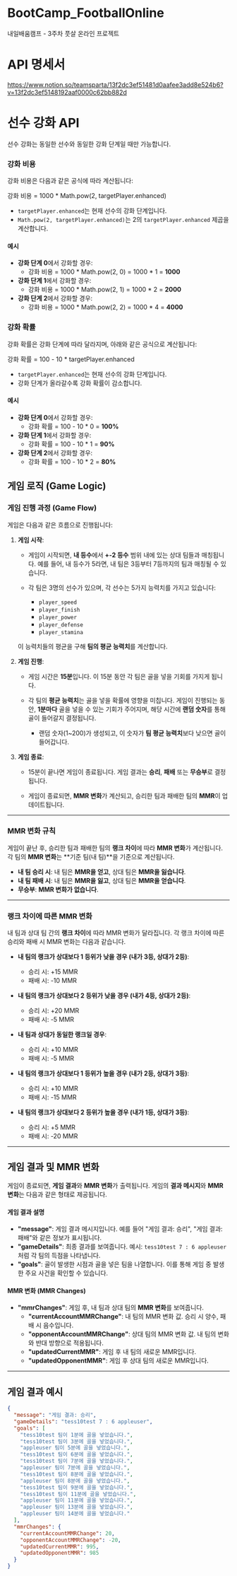 # BootCamp_FootballOnline
내일배움캠프 - 3주차 풋살 온라인 프로젝트


# API 명세서
https://www.notion.so/teamsparta/13f2dc3ef51481d0aafee3add8e524b6?v=13f2dc3ef5148192aaf0000c62bb882d

# 선수 강화 API

선수 강화는 동일한 선수와 동일한 강화 단계일 때만 가능합니다.

### 강화 비용
강화 비용은 다음과 같은 공식에 따라 계산됩니다:

강화 비용 = 1000 * Math.pow(2, targetPlayer.enhanced)


- `targetPlayer.enhanced`는 현재 선수의 강화 단계입니다.
- `Math.pow(2, targetPlayer.enhanced)`는 2의 `targetPlayer.enhanced` 제곱을 계산합니다.

#### 예시
- **강화 단계 0**에서 강화할 경우:
  - 강화 비용 = 1000 * Math.pow(2, 0) = 1000 * 1 = **1000**
- **강화 단계 1**에서 강화할 경우:
  - 강화 비용 = 1000 * Math.pow(2, 1) = 1000 * 2 = **2000**
- **강화 단계 2**에서 강화할 경우:
  - 강화 비용 = 1000 * Math.pow(2, 2) = 1000 * 4 = **4000**

### 강화 확률
강화 확률은 강화 단계에 따라 달라지며, 아래와 같은 공식으로 계산됩니다:

강화 확률 = 100 - 10 * targetPlayer.enhanced

- `targetPlayer.enhanced`는 현재 선수의 강화 단계입니다.
- 강화 단계가 올라갈수록 강화 확률이 감소합니다.

#### 예시
- **강화 단계 0**에서 강화할 경우:
  - 강화 확률 = 100 - 10 * 0 = **100%**
- **강화 단계 1**에서 강화할 경우:
  - 강화 확률 = 100 - 10 * 1 = **90%**
- **강화 단계 2**에서 강화할 경우:
  - 강화 확률 = 100 - 10 * 2 = **80%**


##  게임 로직 (Game Logic)

###  게임 진행 과정 (Game Flow)

게임은 다음과 같은 흐름으로 진행됩니다:

1. **게임 시작**:
   - 게임이 시작되면, **내 등수**에서 **+-2 등수** 범위 내에 있는 상대 팀들과 매칭됩니다. 예를 들어, 내 등수가 5라면, 내 팀은 3등부터 7등까지의 팀과 매칭될 수 있습니다.
   
   - 각 팀은 3명의 선수가 있으며, 각 선수는 5가지 능력치를 가지고 있습니다:
     - `player_speed`
     - `player_finish`
     - `player_power`
     - `player_defense`
     - `player_stamina`
   
   이 능력치들의 평균을 구해 **팀의 평균 능력치**를 계산합니다.

2. **게임 진행**:
   - 게임 시간은 **15분**입니다. 이 15분 동안 각 팀은 골을 넣을 기회를 가지게 됩니다.
   
   - 각 팀의 **평균 능력치**는 골을 넣을 확률에 영향을 미칩니다. 게임이 진행되는 동안, **1분마다** 골을 넣을 수 있는 기회가 주어지며, 해당 시간에 **랜덤 숫자**를 통해 골이 들어갈지 결정됩니다.
     - 랜덤 숫자(1~200)가 생성되고, 이 숫자가 **팀 평균 능력치**보다 낮으면 골이 들어갑니다.
   
3. **게임 종료**:
   - 15분이 끝나면 게임이 종료됩니다. 게임 결과는 **승리**, **패배** 또는 **무승부**로 결정됩니다.
   
   - 게임이 종료되면, **MMR 변화**가 계산되고, 승리한 팀과 패배한 팀의 **MMR**이 업데이트됩니다.

---

###  MMR 변화 규칙

게임이 끝난 후, 승리한 팀과 패배한 팀의 **랭크 차이**에 따라 **MMR 변화**가 계산됩니다. 각 팀의 **MMR 변화**는 **기준 팀(내 팀)**을 기준으로 계산됩니다.

- **내 팀 승리 시**: 내 팀은 **MMR을 얻고**, 상대 팀은 **MMR을 잃습니다**.
- **내 팀 패배 시**: 내 팀은 **MMR을 잃고**, 상대 팀은 **MMR을 얻습니다**.
- **무승부**: **MMR 변화가 없습니다**.

---

###  랭크 차이에 따른 MMR 변화

내 팀과 상대 팀 간의 **랭크 차이**에 따라 MMR 변화가 달라집니다. 각 랭크 차이에 따른 승리와 패배 시 MMR 변화는 다음과 같습니다.

- **내 팀의 랭크가 상대보다 1 등위가 낮을 경우 (내가 3등, 상대가 2등)**:
  - 승리 시: +15 MMR
  - 패배 시: -10 MMR

- **내 팀의 랭크가 상대보다 2 등위가 낮을 경우 (내가 4등, 상대가 2등)**:
  - 승리 시: +20 MMR
  - 패배 시: -5 MMR

- **내 팀과 상대가 동일한 랭크일 경우**:
  - 승리 시: +10 MMR
  - 패배 시: -5 MMR

- **내 팀의 랭크가 상대보다 1 등위가 높을 경우 (내가 2등, 상대가 3등)**:
  - 승리 시: +10 MMR
  - 패배 시: -15 MMR

- **내 팀의 랭크가 상대보다 2 등위가 높을 경우 (내가 1등, 상대가 3등)**:
  - 승리 시: +5 MMR
  - 패배 시: -20 MMR

---

##  게임 결과 및 MMR 변화

게임이 종료되면, **게임 결과**와 **MMR 변화**가 출력됩니다. 게임의 **결과 메시지**와 **MMR 변화**는 다음과 같은 형태로 제공됩니다.

####  게임 결과 설명

- **"message"**: 게임 결과 메시지입니다. 예를 들어 "게임 결과: 승리", "게임 결과: 패배"와 같은 정보가 표시됩니다.
- **"gameDetails"**: 최종 결과를 보여줍니다. 예시: `tess10test 7 : 6 appleuser`처럼 각 팀의 득점을 나타냅니다.
- **"goals"**: 골이 발생한 시점과 골을 넣은 팀을 나열합니다. 이를 통해 게임 중 발생한 주요 사건을 확인할 수 있습니다.

####  MMR 변화 (MMR Changes)

- **"mmrChanges"**: 게임 후, 내 팀과 상대 팀의 **MMR 변화**를 보여줍니다.
  - **"currentAccountMMRChange"**: 내 팀의 MMR 변화 값. 승리 시 양수, 패배 시 음수입니다.
  - **"opponentAccountMMRChange"**: 상대 팀의 MMR 변화 값. 내 팀의 변화와 반대 방향으로 적용됩니다.
  - **"updatedCurrentMMR"**: 게임 후 내 팀의 새로운 MMR입니다.
  - **"updatedOpponentMMR"**: 게임 후 상대 팀의 새로운 MMR입니다.

---

##  게임 결과 예시

```json
{
  "message": "게임 결과: 승리",
  "gameDetails": "tess10test 7 : 6 appleuser",
  "goals": [
    "tess10test 팀이 1분에 골을 넣었습니다.",
    "tess10test 팀이 3분에 골을 넣었습니다.",
    "appleuser 팀이 5분에 골을 넣었습니다.",
    "tess10test 팀이 6분에 골을 넣었습니다.",
    "tess10test 팀이 7분에 골을 넣었습니다.",
    "appleuser 팀이 7분에 골을 넣었습니다.",
    "tess10test 팀이 8분에 골을 넣었습니다.",
    "appleuser 팀이 8분에 골을 넣었습니다.",
    "tess10test 팀이 9분에 골을 넣었습니다.",
    "tess10test 팀이 11분에 골을 넣었습니다.",
    "appleuser 팀이 11분에 골을 넣었습니다.",
    "appleuser 팀이 13분에 골을 넣었습니다.",
    "appleuser 팀이 14분에 골을 넣었습니다."
  ],
  "mmrChanges": {
    "currentAccountMMRChange": 20,
    "opponentAccountMMRChange": -20,
    "updatedCurrentMMR": 995,
    "updatedOpponentMMR": 985
  }
}
